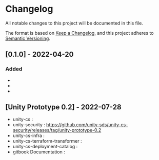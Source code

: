 # Changelog

All notable changes to this project will be documented in this file.

The format is based on [Keep a Changelog](https://keepachangelog.com/en/1.0.0/),
and this project adheres to [Semantic Versioning](https://semver.org/spec/v2.0.0.html).

## [0.1.0] - 2022-04-20

### Added 

- 
-
-

## [Unity Prototype 0.2] - 2022-07-28

- unity-cs :
- unity-security :  https://github.com/unity-sds/unity-cs-security/releases/tag/unity-prototype-0.2 
- unity-cs-infra :
- unity-cs-terraform-transformer :
- unity-cs-deployment-catalog :
- gitbook Documentation : 
